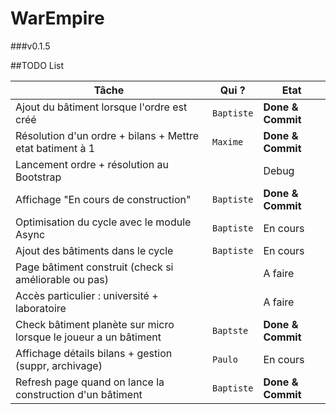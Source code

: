 WarEmpire
=======

###v0.1.5

##TODO List

|                              Tâche                                |   Qui ?     |       Etat        |
| ----------------------------------------------------------------- | ----------- | ----------------- |
| Ajout du bâtiment lorsque l'ordre est créé                        | `Baptiste`  | **Done & Commit** |
| Résolution d'un ordre + bilans + Mettre etat batiment à 1         | `Maxime`    | **Done & Commit** |
| Lancement ordre + résolution au Bootstrap                         |             | Debug             |
| Affichage "En cours de construction"                              | `Baptiste`  | **Done & Commit** |
| Optimisation du cycle avec le module Async                        | `Baptiste`  | En cours          |
| Ajout des bâtiments dans le cycle                                 | `Baptiste`  | En cours          |
| Page bâtiment construit (check si améliorable ou pas)             |             | A faire           |
| Accès particulier : université + laboratoire                      |             | A faire           |
| Check bâtiment planète sur micro lorsque le joueur a un bâtiment  | `Baptste`   | **Done & Commit** |
| Affichage détails bilans + gestion (suppr, archivage)             | `Paulo`     | En cours          |
| Refresh page quand on lance la construction d'un bâtiment         | `Baptiste`  | **Done & Commit** |
